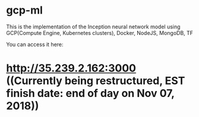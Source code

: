 # gcp-ml
This is the implementation of the Inception neural network model using GCP(Compute Engine, Kubernetes clusters), Docker, NodeJS, MongoDB, TF


You can access it here:

# http://35.239.2.162:3000 ((Currently being restructured, EST finish date: end of day on Nov 07, 2018))
